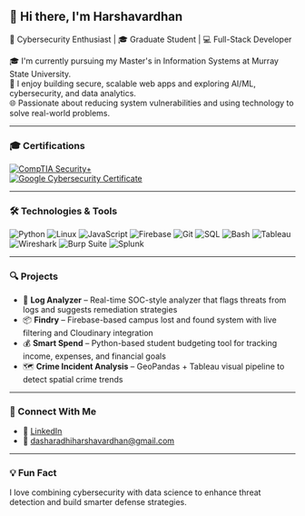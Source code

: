 ## 👋 Hi there, I'm Harshavardhan

🔐 Cybersecurity Enthusiast | 🎓 Graduate Student | 💻 Full-Stack Developer

🎓 I'm currently pursuing my Master's in Information Systems at Murray State University.  
🚀 I enjoy building secure, scalable web apps and exploring AI/ML, cybersecurity, and data analytics.  
🌐 Passionate about reducing system vulnerabilities and using technology to solve real-world problems.

---

### 🎓 Certifications

[![CompTIA Security+](https://img.shields.io/badge/CompTIA-Security%2B-red?logo=comptia&logoColor=white)](https://www.credly.com/badges/ad8e12af-d61c-4e82-8f6e-231069bd2df0)  
[![Google Cybersecurity Certificate](https://img.shields.io/badge/Google-Cybersecurity-blue?logo=google&logoColor=white)](https://grow.google/certificates/cybersecurity/)

---

### 🛠️ Technologies & Tools

![Python](https://img.shields.io/badge/-Python-3776AB?logo=python&logoColor=white)
![Linux](https://img.shields.io/badge/-Linux-FCC624?logo=linux&logoColor=black)
![JavaScript](https://img.shields.io/badge/-JavaScript-F7DF1E?logo=javascript&logoColor=black)
![Firebase](https://img.shields.io/badge/-Firebase-FFCA28?logo=firebase&logoColor=black)
![Git](https://img.shields.io/badge/-Git-F05032?logo=git&logoColor=white)
![SQL](https://img.shields.io/badge/-SQL-4479A1?logo=postgresql&logoColor=white)
![Bash](https://img.shields.io/badge/-Bash-4EAA25?logo=gnubash&logoColor=white)
![Tableau](https://img.shields.io/badge/-Tableau-E97627?logo=tableau&logoColor=white)
![Wireshark](https://img.shields.io/badge/-Wireshark-1679A7?logo=wireshark&logoColor=white)
![Burp Suite](https://img.shields.io/badge/-Burp%20Suite-orange?logoColor=white)
![Splunk](https://img.shields.io/badge/-Splunk-000000?logo=splunk&logoColor=white)

---

### 🔍 Projects

- 🧠 **Log Analyzer** – Real-time SOC-style analyzer that flags threats from logs and suggests remediation strategies  
- 📦 **Findry** – Firebase-based campus lost and found system with live filtering and Cloudinary integration  
- 💰 **Smart Spend** – Python-based student budgeting tool for tracking income, expenses, and financial goals  
- 🗺️ **Crime Incident Analysis** – GeoPandas + Tableau visual pipeline to detect spatial crime trends

---


### 🔗 Connect With Me

- 💼 [LinkedIn](https://linkedin.com/in/harsha0510)  
- 📧 dasharadhiharshavardhan@gmail.com  

---

### 💡 Fun Fact

I love combining cybersecurity with data science to enhance threat detection and build smarter defense strategies.
